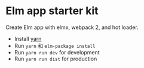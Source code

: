# Elm app starter kit

Create Elm app with elmx, webpack 2, and hot loader.

- Install [yarn](https://yarnpkg.com)
- Run `yarn` 和 `elm-package install`
- Run `yarn run dev` for development
- Run `yarn run dist` for production
